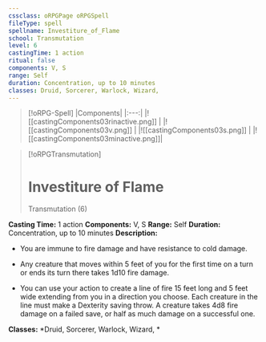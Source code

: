 ```yaml
---
cssclass: oRPGPage oRPGSpell
fileType: spell
spellname: Investiture_of_Flame
school: Transmutation
level: 6
castingTime: 1 action
ritual: false
components: V, S
range: Self
duration: Concentration, up to 10 minutes
classes: Druid, Sorcerer, Warlock, Wizard,
---
```

> [!oRPG-Spell]
> |Components|
> |:---:|
> |![[castingComponents03rinactive.png]] |
> |![[castingComponents03v.png]] |
> |![[castingComponents03s.png]] |
> |![[castingComponents03minactive.png]]|

> [!oRPGTransmutation]
>#  Investiture of Flame
> Transmutation  (6)

**Casting Time:** 1 action
**Components:** V, S
**Range:** Self
**Duration:**  Concentration, up to 10 minutes
**Description:**
* You are immune to fire damage and have resistance to cold damage.



 * Any creature that moves within 5 feet of you for the first time on a turn or ends its turn there takes 1d10 fire damage.



 * You can use your action to create a line of fire 15 feet long and 5 feet wide extending from you in a direction you choose. Each creature in the line must make a Dexterity saving throw. A creature takes 4d8 fire damage on a failed save, or half as much damage on a successful one.



**Classes:**  *Druid, Sorcerer, Warlock, Wizard, *


